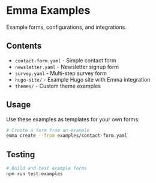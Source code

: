 # Emma Examples

Example forms, configurations, and integrations.

## Contents

- `contact-form.yaml` - Simple contact form
- `newsletter.yaml` - Newsletter signup form
- `survey.yaml` - Multi-step survey form
- `hugo-site/` - Example Hugo site with Emma integration
- `themes/` - Custom theme examples

## Usage

Use these examples as templates for your own forms:

```bash
# Create a form from an example
emma create --from examples/contact-form.yaml
```

## Testing

```bash
# Build and test example forms
npm run test:examples
```
